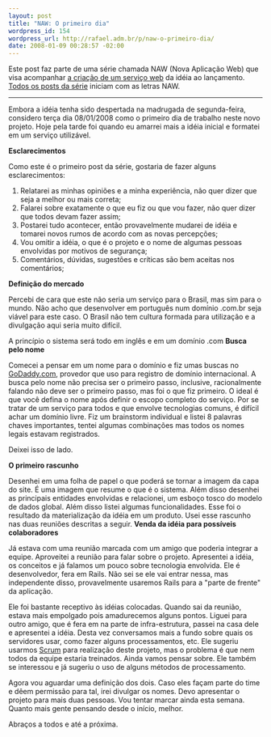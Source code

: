 ```yaml
--- 
layout: post
title: "NAW: O primeiro dia"
wordpress_id: 154
wordpress_url: http://rafael.adm.br/p/naw-o-primeiro-dia/
date: 2008-01-09 00:28:57 -02:00
---
```

Este post faz parte de uma série chamada NAW (Nova Aplicação Web) que visa acompanhar <a href="http://rafael.adm.br/p/que-tal-acompanhar-o-nascimento-de-um-servico-web/">a criação de um serviço web</a> da idéia ao lançamento. <a href="http://rafael.adm.br/tag/naw">Todos os posts da série</a> iniciam com as letras NAW.
<hr />Embora a idéia tenha sido despertada na madrugada de segunda-feira, considero terça dia 08/01/2008 como o primeiro dia de trabalho neste novo projeto. Hoje pela tarde foi quando eu amarrei mais a idéia inicial e formatei em um serviço utilizável.

<strong>Esclarecimentos</strong>

Como este é o primeiro post da série, gostaria de fazer alguns esclarecimentos:
<ol>
	<li>Relatarei as minhas opiniões e a minha experiência, não quer dizer que seja a melhor ou mais correta;</li>
	<li>Falarei sobre exatamente o que eu fiz ou que vou fazer, não quer dizer que todos devam fazer assim;</li>
	<li>Postarei tudo acontecer, então provavelmente mudarei de idéia e tomarei novos rumos de acordo com as novas percepções;</li>
	<li>Vou omitir a idéia, o que é o projeto e o nome de algumas pessoas envolvidas por motivos de segurança;</li>
	<li>Comentários, dúvidas, sugestões e críticas são bem aceitas nos comentários;</li>
</ol>
<strong>Definição do mercado</strong>

Percebi de cara que este não seria um serviço para o Brasil, mas sim para o mundo. Não acho que desenvolver em português num domínio .com.br seja viável para este caso. O Brasil não tem cultura formada para utilização e a divulgação aqui seria muito difícil.

A princípio o sistema será todo em inglês e em um domínio .com
<strong>Busca pelo nome</strong>

Comecei a pensar em um nome para o domínio e fiz umas buscas no <a href="http://GoDaddy.com">GoDaddy.com</a>, provedor que uso para registro de domínio internacional. A busca pelo nome não precisa ser o primeiro passo, inclusive, racionalmente falando não deve ser o primeiro passo, mas foi o que fiz primeiro. O ideal é que você defina o nome após definir o escopo completo do serviço.
Por se tratar de um serviço para todos e que envolve tecnologias comuns, é difícil achar um domínio livre. Fiz um brainstorm individual e listei 8 palavras chaves importantes, tentei algumas combinações mas todos os nomes legais estavam registrados.

Deixei isso de lado.

<strong>O primeiro rascunho</strong>

Desenhei em uma folha de papel o que poderá se tornar a imagem da capa do site. É uma imagem que resume o que é o sistema. Além disso desenhei as principais entidades envolvidas e relacionei, um esboço tosco do modelo de dados global. Além disso listei algumas funcionalidades. Esse foi o resultado da materialização da idéia em um produto. Usei esse rascunho nas duas reuniões descritas a seguir.
<strong>Venda da idéia para possíveis colaboradores</strong>

Já estava com uma reunião marcada com um amigo que poderia integrar a equipe. Aproveitei a reunião para falar sobre o projeto. Apresentei a idéia, os conceitos e já falamos um pouco sobre tecnologia envolvida. Ele é desenvolvedor, fera em Rails. Não sei se ele vai entrar nessa, mas independente disso, provavelmente usaremos Rails para a "parte de frente" da aplicação.

Ele foi bastante receptivo às idéias colocadas. Quando sai da reunião, estava mais empolgado pois amadurecemos alguns pontos.
Liguei para outro amigo, que é fera em na parte de infra-estrutura, passei na casa dele e apresentei a idéia. Desta vez conversamos mais a fundo sobre quais os servidores usar, como fazer alguns processamentos, etc. Ele sugeriu usarmos <a href="http://en.wikipedia.org/wiki/Scrum_(development)">Scrum</a> para realização deste projeto, mas o problema é que nem todos da equipe estaria treinados. Ainda vamos pensar sobre. Ele também se interessou e já sugeriu o uso de alguns métodos de processamento.

Agora vou aguardar uma definição dos dois. Caso eles façam parte do time e dêem permissão para tal, irei divulgar os nomes. Devo apresentar o projeto para mais duas pessoas. Vou tentar marcar ainda esta semana. Quanto mais gente pensando desde o início, melhor.

Abraços a todos e até a próxima.

